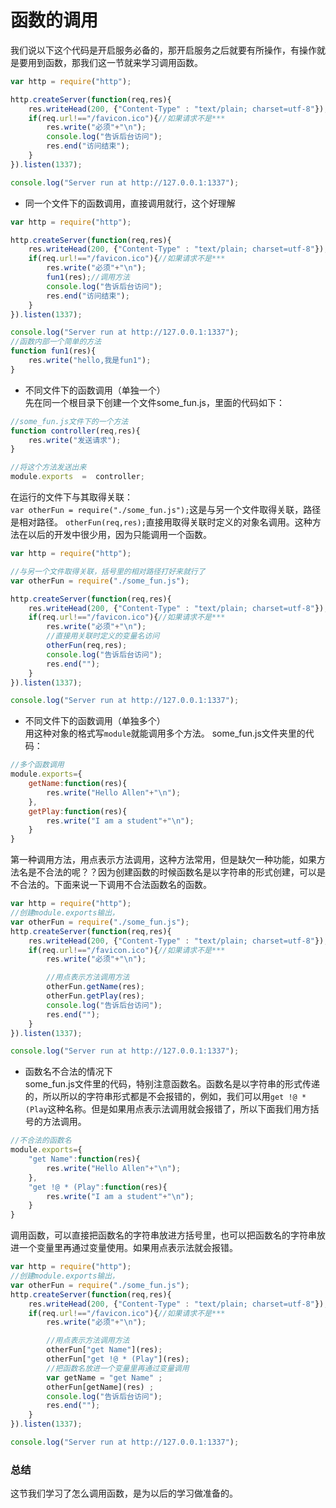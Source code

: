 # 函数的调用  


我们说以下这个代码是开启服务必备的，那开启服务之后就要有所操作，有操作就是要用到函数，那我们这一节就来学习调用函数。    
```javascript
var http = require("http");

http.createServer(function(req,res){
    res.writeHead(200, {"Content-Type" : "text/plain; charset=utf-8"}); 
    if(req.url!=="/favicon.ico"){//如果请求不是***
        res.write("必须"+"\n");
        console.log("告诉后台访问");
        res.end("访问结束");    
    }
}).listen(1337);

console.log("Server run at http://127.0.0.1:1337");
```  
- 同一个文件下的函数调用，直接调用就行，这个好理解  
```javascript
var http = require("http");

http.createServer(function(req,res){
    res.writeHead(200, {"Content-Type" : "text/plain; charset=utf-8"}); 
    if(req.url!=="/favicon.ico"){//如果请求不是***
        res.write("必须"+"\n");
        fun1(res);//调用方法
        console.log("告诉后台访问");
        res.end("访问结束");    
    }
}).listen(1337);

console.log("Server run at http://127.0.0.1:1337");
//函数内部一个简单的方法
function fun1(res){
	res.write("hello,我是fun1");
}
```
- 不同文件下的函数调用（单独一个）  
先在同一个根目录下创建一个文件some_fun.js，里面的代码如下：  
```javascript
//some_fun.js文件下的一个方法
function controller(req,res){
	res.write("发送请求"); 
}

//将这个方法发送出来
module.exports  =  controller;
```
在运行的文件下与其取得关联：  
`var otherFun = require("./some_fun.js");`这是与另一个文件取得关联，路径是相对路径。 `otherFun(req,res);`直接用取得关联时定义的对象名调用。这种方法在以后的开发中很少用，因为只能调用一个函数。
```javascript
var http = require("http");

//与另一个文件取得关联，括号里的相对路径打好来就行了
var otherFun = require("./some_fun.js");

http.createServer(function(req,res){
	res.writeHead(200, {"Content-Type" : "text/plain; charset=utf-8"});	
	if(req.url!=="/favicon.ico"){//如果请求不是***
		res.write("必须"+"\n");
		//直接用关联时定义的变量名访问
		otherFun(req,res);
		console.log("告诉后台访问");
		res.end("");	
	}
}).listen(1337);

console.log("Server run at http://127.0.0.1:1337");
```  
- 不同文件下的函数调用（单独多个）  
用这种对象的格式写`module`就能调用多个方法。
some_fun.js文件夹里的代码：  
```javascript
//多个函数调用
module.exports={
	getName:function(res){
		res.write("Hello Allen"+"\n");
	},
	getPlay:function(res){
		res.write("I am a student"+"\n");
	}
}
```
第一种调用方法，用点表示方法调用，这种方法常用，但是缺欠一种功能，如果方法名是不合法的呢？？因为创建函数的时候函数名是以字符串的形式创建，可以是不合法的。下面来说一下调用不合法函数名的函数。  
```javascript
var http = require("http");
//创建module.exports输出，
var otherFun = require("./some_fun.js");
http.createServer(function(req,res){
	res.writeHead(200, {"Content-Type" : "text/plain; charset=utf-8"});	
	if(req.url!=="/favicon.ico"){//如果请求不是***
		res.write("必须"+"\n");

		//用点表示方法调用方法
		otherFun.getName(res);
		otherFun.getPlay(res);
		console.log("告诉后台访问");
		res.end("");	
	}
}).listen(1337);

console.log("Server run at http://127.0.0.1:1337");

```
- 函数名不合法的情况下  
some_fun.js文件里的代码，特别注意函数名。函数名是以字符串的形式传递的，所以所以的字符串形式都是不会报错的，例如，我们可以用`get !@ * (Play`这种名称。但是如果用点表示法调用就会报错了，所以下面我们用方括号的方法调用。
```javascript
//不合法的函数名
module.exports={
	"get Name":function(res){
		res.write("Hello Allen"+"\n");
	},
	"get !@ * (Play":function(res){
		res.write("I am a student"+"\n");
	}
}
```
调用函数，可以直接把函数名的字符串放进方括号里，也可以把函数名的字符串放进一个变量里再通过变量使用。如果用点表示法就会报错。  
```javascript
var http = require("http");
//创建module.exports输出，
var otherFun = require("./some_fun.js");
http.createServer(function(req,res){
	res.writeHead(200, {"Content-Type" : "text/plain; charset=utf-8"});	
	if(req.url!=="/favicon.ico"){//如果请求不是***
		res.write("必须"+"\n");

		//用点表示方法调用方法
		otherFun["get Name"](res);
		otherFun["get !@ * (Play"](res);
		//把函数名放进一个变量里再通过变量调用
		var getName = "get Name" ;
		otherFun[getName](res) ;
		console.log("告诉后台访问");
		res.end("");	
	}
}).listen(1337);

console.log("Server run at http://127.0.0.1:1337");
```  
### 总结  
这节我们学习了怎么调用函数，是为以后的学习做准备的。